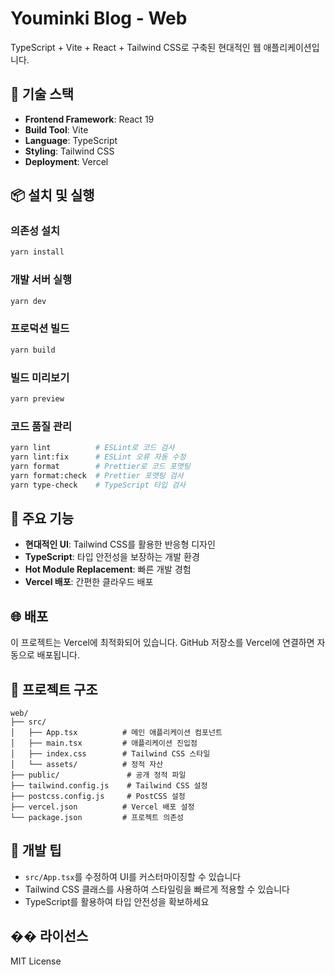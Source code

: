 # Youminki Blog - Web

TypeScript + Vite + React + Tailwind CSS로 구축된 현대적인 웹 애플리케이션입니다.

## 🚀 기술 스택

- **Frontend Framework**: React 19
- **Build Tool**: Vite
- **Language**: TypeScript
- **Styling**: Tailwind CSS
- **Deployment**: Vercel

## 📦 설치 및 실행

### 의존성 설치

```bash
yarn install
```

### 개발 서버 실행

```bash
yarn dev
```

### 프로덕션 빌드

```bash
yarn build
```

### 빌드 미리보기

```bash
yarn preview
```

### 코드 품질 관리

```bash
yarn lint          # ESLint로 코드 검사
yarn lint:fix      # ESLint 오류 자동 수정
yarn format        # Prettier로 코드 포맷팅
yarn format:check  # Prettier 포맷팅 검사
yarn type-check    # TypeScript 타입 검사
```

## 🎨 주요 기능

- **현대적인 UI**: Tailwind CSS를 활용한 반응형 디자인
- **TypeScript**: 타입 안전성을 보장하는 개발 환경
- **Hot Module Replacement**: 빠른 개발 경험
- **Vercel 배포**: 간편한 클라우드 배포

## 🌐 배포

이 프로젝트는 Vercel에 최적화되어 있습니다. GitHub 저장소를 Vercel에 연결하면 자동으로 배포됩니다.

## 📁 프로젝트 구조

```
web/
├── src/
│   ├── App.tsx          # 메인 애플리케이션 컴포넌트
│   ├── main.tsx         # 애플리케이션 진입점
│   ├── index.css        # Tailwind CSS 스타일
│   └── assets/          # 정적 자산
├── public/               # 공개 정적 파일
├── tailwind.config.js    # Tailwind CSS 설정
├── postcss.config.js     # PostCSS 설정
├── vercel.json          # Vercel 배포 설정
└── package.json         # 프로젝트 의존성
```

## 🔧 개발 팁

- `src/App.tsx`를 수정하여 UI를 커스터마이징할 수 있습니다
- Tailwind CSS 클래스를 사용하여 스타일링을 빠르게 적용할 수 있습니다
- TypeScript를 활용하여 타입 안전성을 확보하세요

## �� 라이선스

MIT License
